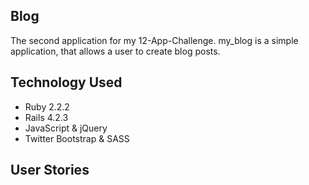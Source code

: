 Blog
---
The second application for my 12-App-Challenge.
my_blog is a simple application, that allows a user to create blog posts.

Technology Used
---
- Ruby 2.2.2
- Rails 4.2.3
- JavaScript & jQuery
- Twitter Bootstrap & SASS

User Stories
---
